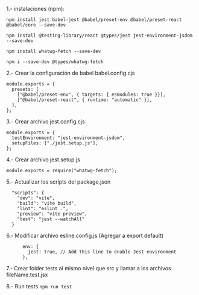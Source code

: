 1.- instalaciones (npm):


`npm install jest babel-jest @babel/preset-env @babel/preset-react @babel/core --save-dev`

`npm install @testing-library/react @types/jest jest-environment-jsdom --save-dev`

`npm install whatwg-fetch --save-dev`

`npm i --save-dev @types/whatwg-fetch`


2.- Crear la configuración de babel babel.config.cjs
~~~
module.exports = {
  presets: [
    ["@babel/preset-env", { targets: { esmodules: true }}],
    ["@babel/preset-react", { runtime: "automatic" }],
  ],
};
~~~

3.- Crear archivo jest.config.cjs
~~~
module.exports = {
  testEnvironment: "jest-environment-jsdom",
  setupFiles: ["./jest.setup.js"],
};
~~~

4.- Crear archivo jest.setup.js 
~~~
module.exports = require("whatwg-fetch");
~~~

5.- Actualizar los scripts del package.json
~~~
  "scripts": {
    "dev": "vite",
    "build": "vite build",
    "lint": "eslint .",
    "preview": "vite preview",
    "test": "jest --watchAll"
  }
~~~

6.- Modificar archivo esline.config.js (Agregar a export default)
~~~
      env: {
        jest: true, // Add this line to enable Jest environment
      },
~~~

7.- Crear folder tests al mismo nivel que src y llamar a los archivos fileName.test.jsx

8.- Run tests
`npm run test`